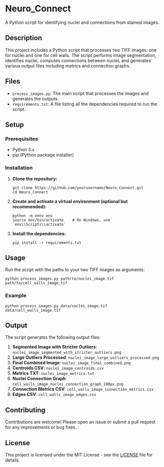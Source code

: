# Neuro_Connect

A Python script for identifying nuclei and connections from stained images.

## Description

This project includes a Python script that processes two TIFF images: one for nuclei and one for cell walls. The script performs image segmentation, identifies nuclei, computes connections between nuclei, and generates various output files including metrics and connection graphs.

## Files

- `process_images.py`: The main script that processes the images and generates the outputs.
- `requirements.txt`: A file listing all the dependencies required to run the script.

## Setup

### Prerequisites

- Python 3.x
- pip (Python package installer)

### Installation

1. **Clone the repository:**

   ```
   git clone https://github.com/yourusername/Neuro_Connect.git
   cd Neuro_Connect
   ```

2. **Create and activate a virtual environment (optional but recommended):**

   ```
   python -m venv env
   source env/bin/activate    # On Windows, use `env\\Scripts\\activate`
   ```

3. **Install the dependencies:**

   ```
   pip install -r requirements.txt
   ```

## Usage

Run the script with the paths to your two TIFF images as arguments:

```
python process_images.py path/to/nuclei_image.tif path/to/cell_walls_image.tif
```

### Example

```
python process_images.py data/nuclei_image.tif data/cell_walls_image.tif
```

## Output

The script generates the following output files:

1. **Segmented Image with Stricter Outliers**: `nuclei_image_segmented_with_stricter_outliers.png`
2. **Large Outliers Processed**: `nuclei_image_large_outliers_processed.png`
3. **Final Combined Image**: `nuclei_image_final_combined.png`
4. **Centroids CSV**: `nuclei_image_centroids.csv`
5. **Metrics TXT**: `nuclei_image_metrics.txt`
6. **Nuclei Connection Graph**: `cell_walls_image_nuclei_connection_graph_100px.png`
7. **Connection Metrics CSV**: `cell_walls_image_connection_metrics.csv`
8. **Edges CSV**: `cell_walls_image_edges.csv`

## Contributing

Contributions are welcome! Please open an issue or submit a pull request for any improvements or bug fixes.

## License

This project is licensed under the MIT License - see the [LICENSE](LICENSE) file for details.
